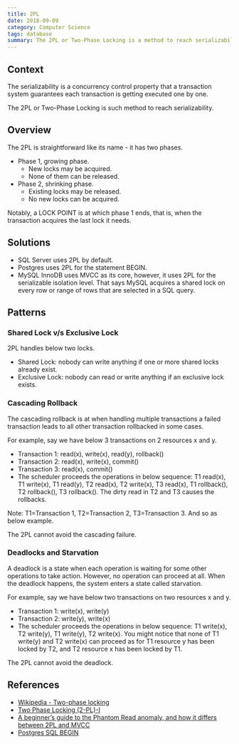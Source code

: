 ```yaml
---
title: 2PL
date: 2018-09-09
category: Computer Science
tags: database
summary: The 2PL or Two-Phase Locking is a method to reach serializability.
---
```


## Context

The serializability is a concurrency control property that a transaction system guarantees each transaction is getting executed one by one.

The 2PL or Two-Phase Locking is such method to reach serializability.

## Overview

The 2PL is straightforward like its name - it has two phases.

* Phase 1, growing phase.
    * New locks may be acquired.
    * None of them can be released.
* Phase 2, shrinking phase.
    * Existing locks may be released.
    * No new locks can be acquired.

Notably, a LOCK POINT is at which phase 1 ends, that is, when the transaction acquires the last lock it needs.

## Solutions

* SQL Server uses 2PL by default.
* Postgres uses 2PL for the statement BEGIN.
* MySQL InnoDB uses MVCC as its core, however, it uses 2PL for the serializable isolation level. That says MySQL acquires a shared lock on every row or range of rows that are selected in a SQL query.

## Patterns

### Shared Lock v/s Exclusive Lock

2PL handles below two locks.

* Shared Lock: nobody can write anything if one or more shared locks already exist.
* Exclusive Lock: nobody can read or write anything if an exclusive lock exists.

### Cascading Rollback

The cascading rollback is at when handling multiple transactions a failed transaction leads to all other transaction rollbacked in some cases.

For example, say we have below 3 transactions on 2 resources x and y.

* Transaction 1: read(x), write(x), read(y), rollback()
* Transaction 2: read(x), write(x), commit()
* Transaction 3: read(x), commit()
* The scheduler proceeds the operations in below sequence: T1 read(x), T1 write(x), T1 read(y), T2 read(x), T2 write(x), T3 read(x), T1 rollback(), T2 rollback(), T3 rollback(). The dirty read in T2 and T3 causes the rollbacks.

Note: T1=Transaction 1, T2=Transaction 2, T3=Transaction 3. And so as below example.

The 2PL cannot avoid the cascading failure.

### Deadlocks and Starvation

A deadlock is a state when each operation is waiting for some other operations to take action. However, no operation can proceed at all. When the deadlock happens, the system enters a state called starvation.

For example, say we have below two transactions on two resources x and y.

* Transaction 1: write(x), write(y)
* Transaction 2: write(y), write(x)
* The scheduler proceeds the operations in below sequence: T1 write(x), T2 write(y), T1 write(y), T2 write(x). You might notice that none of T1 write(y) and T2 write(x) can proceed as for T1 resource y has been locked by T2, and T2 resource x has been locked by T1.

The 2PL cannot avoid the deadlock.

## References

* [Wikipedia - Two-phase locking](https://en.wikipedia.org/wiki/Two-phase_locking)
* [Two Phase Locking (2-PL)-I](https://www.geeksforgeeks.org/dbms-concurrency-control-protocols-two-phase-locking-2-pl/)
* [A beginner’s guide to the Phantom Read anomaly, and how it differs between 2PL and MVCC](https://vladmihalcea.com/a-beginners-guide-to-the-phantom-read-anomaly-and-how-it-differs-between-2pl-and-mvcc/)
* [Postgres SQL BEGIN](https://www.postgresql.org/docs/6.4/static/sql-beginwork.htm)
